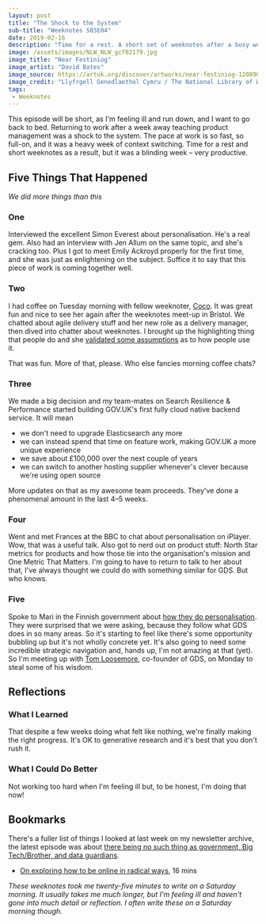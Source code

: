 ```yaml
---
layout: post
title: "The Shock to the System"
sub-title: "Weeknotes S03E04"
date: 2019-02-16
description: "Time for a rest. A short set of weeknotes after a busy week which left me ill."
image: /assets/images/NLW_NLW_gcf02179.jpg
image_title: "Near Festiniog"
image_artist: "David Bates"
image_source: https://artuk.org/discover/artworks/near-festiniog-120890
image_credit: "Llyfrgell Genedlaethol Cymru / The National Library of Wales"
tags:
 - Weeknotes
---
```


This episode will be short, as I'm feeling ill and run down, and I want to go back to bed. Returning to work after a week away teaching product management was a shock to the system. The pace at work is so fast, so full-on, and it was a heavy week of context switching. Time for a rest and short weeknotes as a result, but it was a blinding week – very productive.

## Five Things That Happened

*We did more things than this*

### One

Interviewed the excellent Simon Everest about personalisation. He's a real gem. Also had an interview with Jen Allum on the same topic, and she's cracking too. Plus I got to meet Emily Ackroyd properly for the first time, and she was just as enlightening on the subject. Suffice it to say that this piece of work is coming together well.

### Two

I had coffee on Tuesday morning with fellow weeknoter, [Coco](https://twitter.com/_crmzchan_). It was great fun and nice to see her again after the weeknotes meet-up in Bristol. We chatted about agile delivery stuff and her new role as a delivery manager, then dived into chatter about weeknotes. I brought up the highlighting thing that people do and she [validated some assumptions](https://twitter.com/_crmzchan_/status/1095249417379217408) as to how people use it.

That was fun. More of that, please. Who else fancies morning coffee chats?

### Three

We made a big decision and my team-mates on Search Resilience & Performance started building GOV.UK's first fully cloud native backend service. It will mean

- we don't need to upgrade Elasticsearch any more
- we can instead spend that time on feature work, making GOV.UK a more unique experience
- we save about £100,000 over the next couple of years
- we can switch to another hosting supplier whenever's clever because we're using open source

More updates on that as my awesome team proceeds. They've done a phenomenal amount in the last 4–5 weeks.

### Four

Went and met Frances at the BBC to chat about personalisation on iPlayer. Wow, that was a useful talk. Also got to nerd out on product stuff: North Star metrics for products and how those tie into the organisation's mission and One Metric That Matters. I'm going to have to return to talk to her about that, I've always thought we could do with something similar for GDS. But who knows.

### Five

Spoke to Mari in the Finnish government about [how they do personalisation](https://www.suomi.fi/etusivu/). They were surprised that we were asking, because they follow what GDS does in so many areas. So it's starting to feel like there's some opportunity bubbling up but it's not wholly concrete yet. It's also going to need some incredible strategic navigation and, hands up, I'm not amazing at that (yet). So I'm meeting up with [Tom Loosemore](https://twitter.com/tomskitomski), co-founder of GDS, on Monday to steal some of his wisdom.

## Reflections

### What I Learned

That despite a few weeks doing what felt like nothing, we're finally making the right progress. It's OK to generative research and it's best that you don't rush it.

### What I Could Do Better

Not working too hard when I'm feeling ill but, to be honest, I'm doing that now!

## Bookmarks

There's a fuller list of things I looked at last week on my newsletter archive, the latest episode was about [there being no such thing as government, Big Tech/Brother, and data guardians](https://tinyletter.com/stevenjmesser/letters/there-s-no-such-thing-as-government-big-tech-brother-and-data-guardians).

- [On exploring how to be online in radical ways](https://thecreativeindependent.com/people/web-developer-tara-vancil-on-exploring-how-to-be-online-in-radical-ways/), 16 mins

_These weeknotes took me twenty-five minutes to write on a Saturday morning. It usually takes me much longer, but I'm feeling ill and haven't gone into much detail or reflection. I often write these on a Saturday morning though._
